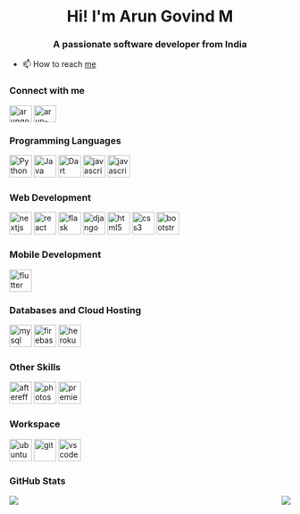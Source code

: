 <h1 align="center">Hi! I'm Arun Govind M</h1>
<h3 align="center">A passionate software developer from India</h3>

- 📫 How to reach [me](mailto:arungovindm@gmail.com)

<h3 align="left">Connect with me</h3>
<p align="left">
<!--   <a href="https://twitter.com/arungovind_m" target="blank"><img align="center" src="https://raw.githubusercontent.com/rahuldkjain/github-profile-readme-generator/master/src/images/icons/Social/twitter.svg" alt="arungovindm5991" height="30" width="40" /></a> -->
  <a href="https://t.me/arungovind_m" target="blank"><img align="center" src="https://devicons.railway.app/i/telegram.svg" alt="arungovind_m" height="30" width="40" /></a>
  <a href="https://linkedin.com/in/arun-govind-m" target="blank"><img align="center" src="https://cdn.jsdelivr.net/gh/devicons/devicon/icons/linkedin/linkedin-original.svg" alt="arun-govind-m-0196331b4" height="30" width="40" /></a>
<!--   <a href="https://discordapp.com/users/768503430935085091" target="blank"><img align="center" src="https://github.com/rahuldkjain/github-profile-readme-generator/blob/master/src/images/icons/Social/discord.svg" alt="arungovind_m" height="30" width="40" /></a> -->
</p>

<h3 align="left">Programming Languages</h3>
<p align="left">
  <img src="https://cdn.jsdelivr.net/gh/devicons/devicon/icons/python/python-original.svg" alt="Python" width="40" height="40"/>
  <img src="https://cdn.jsdelivr.net/gh/devicons/devicon/icons/java/java-original.svg" alt="Java" width="40" height="40"/>
  <img src="https://cdn.jsdelivr.net/gh/devicons/devicon/icons/dart/dart-original.svg" alt="Dart" width="40" height="40"/>
  <img src="https://cdn.jsdelivr.net/gh/devicons/devicon/icons/javascript/javascript-original.svg" alt="javascript" width="40" height="40"/>
  <img src="https://cdn.jsdelivr.net/gh/devicons/devicon/icons/typescript/typescript-original.svg" alt="javascript" width="40" height="40"/>
</p>

<h3 align="left">Web Development</h3>
<p align="left">
  <img src="https://cdn.jsdelivr.net/gh/devicons/devicon/icons/nextjs/nextjs-original.svg" alt="nextjs" width="40" height="40"/>
  <img src="https://cdn.jsdelivr.net/gh/devicons/devicon/icons/react/react-original.svg" alt="react" width="40" height="40"/>
  <img src="https://cdn.jsdelivr.net/gh/devicons/devicon/icons/flask/flask-original-wordmark.svg" alt="flask" width="40" height="40"/>
  <img src="https://cdn.jsdelivr.net/gh/devicons/devicon/icons/django/django-plain-wordmark.svg" alt="django" width="40" height="40"/>
  <img src="https://cdn.jsdelivr.net/gh/devicons/devicon/icons/html5/html5-original-wordmark.svg" alt="html5" width="40" height="40"/>
  <img src="https://cdn.jsdelivr.net/gh/devicons/devicon/icons/css3/css3-original-wordmark.svg" alt="css3" width="40" height="40"/>
  <img src="https://cdn.jsdelivr.net/gh/devicons/devicon/icons/bootstrap/bootstrap-plain-wordmark.svg" alt="bootstrap" width="40" height="40"/>
</p>

<h3 align="left">Mobile Development</h3>
<p align="left">
  <img src="https://cdn.jsdelivr.net/gh/devicons/devicon/icons/flutter/flutter-original.svg" alt="flutter" width="40" height="40"/>
</p>

<h3 align="left">Databases and Cloud Hosting</h3>
<p align="left">
  <img src="https://cdn.jsdelivr.net/gh/devicons/devicon/icons/mysql/mysql-original-wordmark.svg" alt="mysql" width="40" height="40"/>
  <img src="https://cdn.jsdelivr.net/gh/devicons/devicon/icons/firebase/firebase-plain-wordmark.svg" alt="firebase" width="40" height="40"/>  
  <img src="https://cdn.jsdelivr.net/gh/devicons/devicon/icons/heroku/heroku-original-wordmark.svg" alt="heroku" width="40" height="40"/>
</p>

<h3 align="left">Other Skills</h3>
<p align="left">
  <img src="https://cdn.jsdelivr.net/gh/devicons/devicon/icons/aftereffects/aftereffects-original.svg" alt="aftereffects" width="40" height="40"/>
  <img src="https://cdn.jsdelivr.net/gh/devicons/devicon/icons/photoshop/photoshop-plain.svg" alt="photoshop" width="40" height="40"/>  
  <img src="https://cdn.jsdelivr.net/gh/devicons/devicon/icons/premierepro/premierepro-original.svg" alt="premierePro" width="40" height="40"/>
</p>

<h3 align="left">Workspace</h3>
<p align="left">
  <img src="https://cdn.jsdelivr.net/gh/devicons/devicon/icons/ubuntu/ubuntu-plain.svg" alt="ubuntu" width="40" height="40"/>
  <img src="https://cdn.jsdelivr.net/gh/devicons/devicon/icons/git/git-original.svg" alt="git" width="40" height="40"/>
  <img src="https://cdn.jsdelivr.net/gh/devicons/devicon/icons/vscode/vscode-original-wordmark.svg" alt="vscode" width="40" height="40"/>
</p>

<h3 align="left">GitHub Stats</h3>
<img align="left" src="https://github-readme-stats.vercel.app/api/top-langs?username=arungovindm2001&show_icons=true&locale=en&layout=compact&theme=radical"/>
<img align="right" src = "https://github-readme-stats.vercel.app/api?username=arungovindm2001&show_icons=true&theme=radical&hide_rank=true"/>
